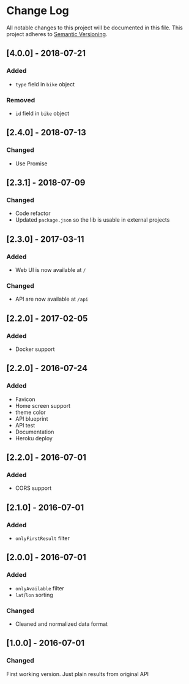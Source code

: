 # Change Log
All notable changes to this project will be documented in this file.
This project adheres to [Semantic Versioning](http://semver.org/).

## [4.0.0] - 2018-07-21
### Added
- `type` field in `bike` object
### Removed
- `id` field in `bike` object

## [2.4.0] - 2018-07-13
### Changed
- Use Promise

## [2.3.1] - 2018-07-09
### Changed
- Code refactor
- Updated `package.json` so the lib is usable in external projects

## [2.3.0] - 2017-03-11
### Added
- Web UI is now available at `/`
### Changed
- API are now available at `/api`

## [2.2.0] - 2017-02-05
### Added
- Docker support

## [2.2.0] - 2016-07-24
### Added
- Favicon
- Home screen support
- theme color
- API blueprint
- API test
- Documentation
- Heroku deploy

## [2.2.0] - 2016-07-01
### Added
- CORS support

## [2.1.0] - 2016-07-01
### Added
- `onlyFirstResult` filter

## [2.0.0] - 2016-07-01
### Added
- `onlyAvailable` filter
- `lat`/`lon` sorting

### Changed
- Cleaned and normalized data format

## [1.0.0] - 2016-07-01
### Changed
First working version. Just plain results from original API